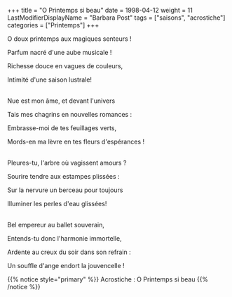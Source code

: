 +++
title = "O Printemps si beau"
date = 1998-04-12
weight = 11
LastModifierDisplayName = "Barbara Post"
tags = ["saisons", "acrostiche"]
categories = ["Printemps"]
+++

O doux printemps aux magiques senteurs !

Parfum nacré d'une aube musicale !

Richesse douce en vagues de couleurs,

Intimité d'une saison lustrale!

 \
Nue est mon âme, et devant l'univers

Tais mes chagrins en nouvelles romances :

Embrasse-moi de tes feuillages verts,

Mords-en ma lèvre en tes fleurs d'espérances !

 \
Pleures-tu, l'arbre où vagissent amours ?

Sourire tendre aux estampes plissées :

Sur la nervure un berceau pour toujours

Illuminer les perles d'eau glissées!

 \
Bel empereur au ballet souverain,

Entends-tu donc l'harmonie immortelle,

Ardente au creux du soir dans son refrain :

Un souffle d'ange endort la jouvencelle !

{{% notice style="primary" %}}
Acrostiche : O Printemps si beau
{{% /notice %}}
